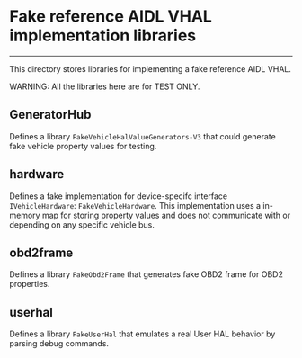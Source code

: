 # Fake reference AIDL VHAL implementation libraries
---

This directory stores libraries for implementing a fake reference AIDL VHAL.

WARNING: All the libraries here are for TEST ONLY.

## GeneratorHub

Defines a library `FakeVehicleHalValueGenerators-V3` that could generate fake
vehicle property values for testing.

## hardware

Defines a fake implementation for device-specifc interface `IVehicleHardware`:
`FakeVehicleHardware`. This implementation uses a in-memory map for storing
property values and does not communicate with or depending on any specific
vehicle bus.

## obd2frame

Defines a library `FakeObd2Frame` that generates fake OBD2 frame for OBD2
properties.

## userhal

Defines a library `FakeUserHal` that emulates a real User HAL behavior by
parsing debug commands.
